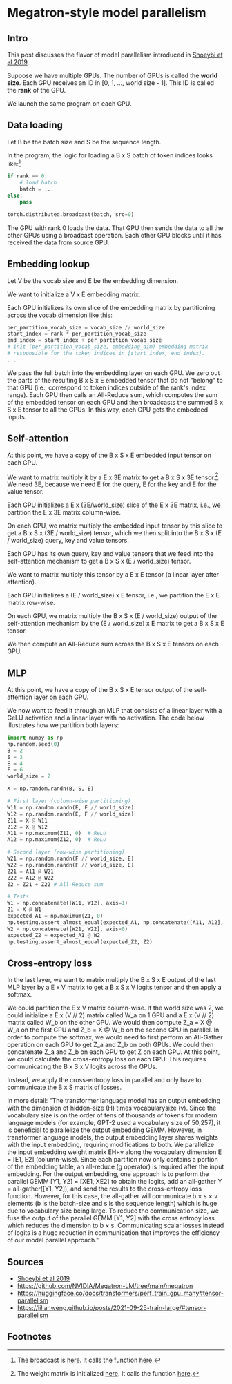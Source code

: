 # Megatron-style model parallelism

## Intro

This post discusses the flavor of model parallelism introduced in [Shoeybi et al 2019](https://arxiv.org/abs/1909.08053).

Suppose we have multiple GPUs. The number of GPUs is called the **world size**. Each GPU receives an ID in [0, 1, ..., world size - 1]. This ID is called the **rank** of the GPU.

We launch the same program on each GPU.

## Data loading

Let B be the batch size and S be the sequence length.

In the program, the logic for loading a B x S batch of token indices looks like:[^1]

```python
if rank == 0:
	# load batch
	batch = ...
else:
	pass

torch.distributed.broadcast(batch, src=0)
```

The GPU with rank 0 loads the data. That GPU then sends the data to all the other GPUs using a broadcast operation. Each other GPU blocks until it has received the data from source GPU.

## Embedding lookup

Let V be the vocab size and E be the embedding dimension.

We want to initialize a V x E embedding matrix.

Each GPU initializes its own slice of the embedding matrix by partitioning across the vocab dimension like this:

```python
per_partition_vocab_size = vocab_size // world_size
start_index = rank * per_partition_vocab_size
end_index = start_index + per_partition_vocab_size
# init (per_partition_vocab_size, embedding_dim) embedding matrix
# responsible for the token indices in [start_index, end_index).
...
```

We pass the full batch into the embedding layer on each GPU. We zero out the parts of the resulting B x S x E embedded tensor that do not "belong" to that GPU (i.e., correspond to token indices outside of the rank's index range). Each GPU then calls an All-Reduce sum, which computes the sum of the embedded tensor on each GPU and then broadcasts the summed B x S x E tensor to all the GPUs. In this way, each GPU gets the embedded inputs.

## Self-attention

At this point, we have a copy of the B x S x E embedded input tensor on each GPU.

We want to matrix multiply it by a E x 3E matrix to get a B x S x 3E tensor.[^2] We need 3E, because we need E for the query, E for the key and E for the value tensor.

Each GPU initializes a E x (3E/world_size) slice of the E x 3E matrix, i.e., we partition the E x 3E matrix column-wise.

On each GPU, we matrix multiply the embedded input tensor by this slice to get a B x S x (3E / world_size) tensor, which we then split into the B x S x (E / world_size) query, key and value tensors.

Each GPU has its own query, key and value tensors that we feed into the self-attention mechanism to get a B x S x (E / world_size) tensor.

We want to matrix multiply this tensor by a E x E tensor (a linear layer after attention).

Each GPU initializes a (E / world_size) x E tensor, i.e., we partition the E x E matrix row-wise.

On each GPU, we matrix multiply the B x S x (E / world_size) output of the self-attention mechanism by the (E / world_size) x E matrix to get a B x S x E tensor.

We then compute an All-Reduce sum across the B x S x E tensors on each GPU.

## MLP

At this point, we have a copy of the B x S x E tensor output of the self-attention layer on each GPU.

We now want to feed it through an MLP that consists of a linear layer with a GeLU activation and a linear layer with no activation. The code below illustrates how we partition both layers:

```python
import numpy as np
np.random.seed(0)
B = 2
S = 3
E = 4
F = 6
world_size = 2

X = np.random.randn(B, S, E)

# First layer (column-wise partitioning)
W11 = np.random.randn(E, F // world_size)
W12 = np.random.randn(E, F // world_size)
Z11 = X @ W11
Z12 = X @ W12
A11 = np.maximum(Z11, 0)  # ReLU
A12 = np.maximum(Z12, 0)  # ReLU

# Second layer (row-wise partitioning)
W21 = np.random.randn(F // world_size, E)
W22 = np.random.randn(F // world_size, E)
Z21 = A11 @ W21
Z22 = A12 @ W22
Z2 = Z21 + Z22 # All-Reduce sum

# Tests
W1 = np.concatenate([W11, W12], axis=1)
Z1 = X @ W1
expected_A1 = np.maximum(Z1, 0)
np.testing.assert_almost_equal(expected_A1, np.concatenate([A11, A12], axis=2))
W2 = np.concatenate([W21, W22], axis=0)
expected_Z2 = expected_A1 @ W2
np.testing.assert_almost_equal(expected_Z2, Z2)
```

## Cross-entropy loss

In the last layer, we want to matrix multiply the B x S x E output of the last MLP layer by a E x V matrix to get a B x S x V logits tensor and then apply a softmax.

We could partition the E x V matrix column-wise. If the world size was 2, we could initialize a E x (V // 2) matrix called W_a on 1 GPU and a E x (V // 2) matrix called W_b on the other GPU. We would then compute Z_a = X @ W_a on the first GPU and Z_b = X @ W_b on the second GPU in parallel. In order to compute the softmax, we would need to first perform an All-Gather operation on each GPU to get Z_a and Z_b on both GPUs. We could then concatenate Z_a and Z_b on each GPU to get Z on each GPU. At this point, we could calculate the cross-entropy loss on each GPU. This requires communicating the B x S x V logits across the GPUs.

Instead, we apply the cross-entropy loss in parallel and only have to communicate the B x S matrix of losses.

In more detail: "The transformer language model has an output embedding with the dimension of hidden-size (H) times vocabularysize (v). Since the vocabulary size is on the order of tens of thousands of tokens for modern language models (for example, GPT-2 used a vocabulary size of 50,257), it is beneficial to parallelize the output embedding GEMM. However, in transformer language models, the output embedding layer shares weights with the input embedding, requiring modifications to both. We parallelize the input embedding weight matrix EH×v along the vocabulary dimension E = [E1, E2] (column-wise). Since each partition now only contains a portion of the embedding table, an all-reduce (g operator) is required after the input embedding. For the output embedding, one approach is to perform the parallel GEMM [Y1, Y2] = [XE1, XE2] to obtain the logits, add an all-gather Y = all-gather([Y1, Y2]), and send the results to the cross-entropy loss function. However, for this case, the all-gather will communicate b × s × v elements (b is the batch-size and s is the sequence length) which is huge due to vocabulary size being large. To reduce the communication size, we fuse the output of the parallel GEMM [Y1, Y2] with the cross entropy loss which reduces the dimension to b × s. Communicating scalar losses instead of logits is a huge reduction in communication that improves the efficiency of our model parallel approach."

## Sources

* [Shoeybi et al 2019](https://arxiv.org/abs/1909.08053)
* https://github.com/NVIDIA/Megatron-LM/tree/main/megatron
* https://huggingface.co/docs/transformers/perf_train_gpu_many#tensor-parallelism
* https://lilianweng.github.io/posts/2021-09-25-train-large/#tensor-parallelism

## Footnotes

[^1]: The broadcast is [here](https://github.com/NVIDIA/Megatron-LM/blob/cd2537d444792b487b1ab5a6fa685e09c9957409/pretrain_gpt.py#L46). It calls the function [here](https://github.com/NVIDIA/Megatron-LM/blob/cd2537d444792b487b1ab5a6fa685e09c9957409/megatron/core/tensor_parallel/data.py#L65).
[^2]: The weight matrix is initialized [here](https://github.com/NVIDIA/Megatron-LM/blob/main/megatron/model/transformer.py#L442). It calls the function [here](https://github.com/NVIDIA/Megatron-LM/blob/main/megatron/core/tensor_parallel/layers.py#L477).

